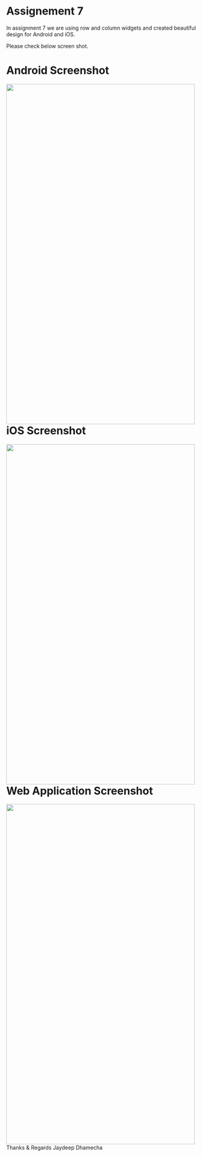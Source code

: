 # Assignement 7

 In assignment 7 we are using row and column widgets and created beautiful design for Android and iOS.
 
 Please check below screen shot.

# Android Screenshot
<img src="https://user-images.githubusercontent.com/89917952/133978673-654d2c3a-81a4-42dc-9c0f-0d5763195667.png" align="left" height="900" width="500" >

# iOS Screenshot
<img src="https://user-images.githubusercontent.com/89917952/133978708-f52ffbd8-f721-4d68-b593-e0e1d64751d7.png" align="left" height="900" width="500" >

# Web Application Screenshot
<img src="https://user-images.githubusercontent.com/89917952/133978832-ebb2f9b2-c8f9-4ecd-9554-7d294c412b0c.png" align="left" height="900" width="500" >

Thanks & Regards
Jaydeep Dhamecha
